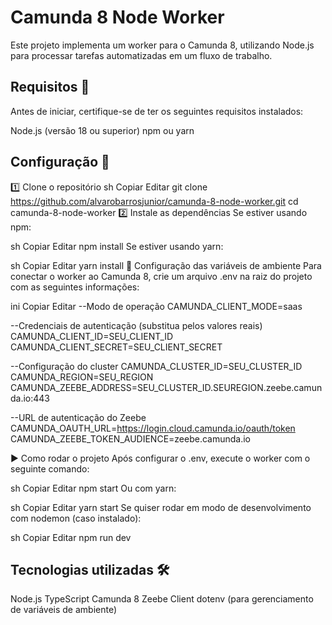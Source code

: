 # Camunda 8 Node Worker
Este projeto implementa um worker para o Camunda 8, utilizando Node.js para processar tarefas automatizadas em um fluxo de trabalho.

## Requisitos 📌 
Antes de iniciar, certifique-se de ter os seguintes requisitos instalados:

Node.js (versão 18 ou superior)
npm ou yarn

## Configuração 🚀 
1️⃣ Clone o repositório
sh
Copiar
Editar
git clone https://github.com/alvarobarrosjunior/camunda-8-node-worker.git
cd camunda-8-node-worker
2️⃣ Instale as dependências
Se estiver usando npm:

sh
Copiar
Editar
npm install
Se estiver usando yarn:

sh
Copiar
Editar
yarn install
🔑 Configuração das variáveis de ambiente
Para conectar o worker ao Camunda 8, crie um arquivo .env na raiz do projeto com as seguintes informações:

ini
Copiar
Editar
--Modo de operação
CAMUNDA_CLIENT_MODE=saas

--Credenciais de autenticação (substitua pelos valores reais)
CAMUNDA_CLIENT_ID=SEU_CLIENT_ID
CAMUNDA_CLIENT_SECRET=SEU_CLIENT_SECRET

--Configuração do cluster
CAMUNDA_CLUSTER_ID=SEU_CLUSTER_ID
CAMUNDA_REGION=SEU_REGION
CAMUNDA_ZEEBE_ADDRESS=SEU_CLUSTER_ID.SEUREGION.zeebe.camunda.io:443

--URL de autenticação do Zeebe
CAMUNDA_OAUTH_URL=https://login.cloud.camunda.io/oauth/token
CAMUNDA_ZEEBE_TOKEN_AUDIENCE=zeebe.camunda.io

▶️ Como rodar o projeto
Após configurar o .env, execute o worker com o seguinte comando:

sh
Copiar
Editar
npm start
Ou com yarn:

sh
Copiar
Editar
yarn start
Se quiser rodar em modo de desenvolvimento com nodemon (caso instalado):

sh
Copiar
Editar
npm run dev

## Tecnologias utilizadas 🛠 
Node.js
TypeScript
Camunda 8
Zeebe Client
dotenv (para gerenciamento de variáveis de ambiente)
